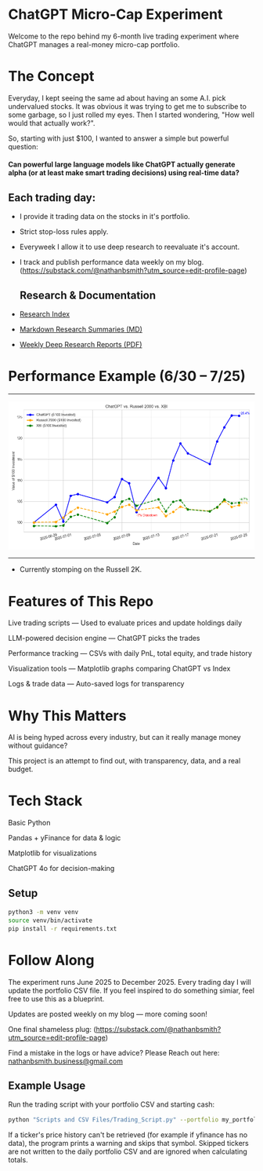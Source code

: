 # ChatGPT Micro-Cap Experiment
Welcome to the repo behind my 6-month live trading experiment where ChatGPT manages a real-money micro-cap portfolio.

# The Concept
Everyday, I kept seeing the same ad about having an some A.I. pick undervalued stocks. It was obvious it was trying to get me to subscribe to some garbage, so I just rolled my eyes. 
Then I started wondering, "How well would that actually work?".

So, starting with just $100, I wanted to answer a simple but powerful question:

#### **Can powerful large language models like ChatGPT actually generate alpha (or at least make smart trading decisions) using real-time data?**

## Each trading day:

- I provide it trading data on the stocks in it's portfolio.

- Strict stop-loss rules apply.

- Everyweek I allow it to use deep research to reevaluate it's account.

- I track and publish performance data weekly on my blog. (https://substack.com/@nathanbsmith?utm_source=edit-profile-page)

  ## Research & Documentation

- [Research Index](https://github.com/LuckyOne7777/ChatGPT-Micro-Cap-Experiment/blob/main/Deep%20Research%20Index.md) 
- [Markdown Research Summaries (MD)](https://github.com/LuckyOne7777/ChatGPT-Micro-Cap-Experiment/tree/main/Weekly%20Deep%20Research%20(MD))
- [Weekly Deep Research Reports (PDF)](https://github.com/LuckyOne7777/ChatGPT-Micro-Cap-Experiment/tree/main/Weekly%20Deep%20Research%20(PDF))
  
# Performance Example (6/30 – 7/25)

---

![Week 4 Performance](%286-30%20-%207-25%29%20Results.png)

---
- Currently stomping on the Russell 2K.

# Features of This Repo
Live trading scripts — Used to evaluate prices and update holdings daily

LLM-powered decision engine — ChatGPT picks the trades

Performance tracking — CSVs with daily PnL, total equity, and trade history

Visualization tools — Matplotlib graphs comparing ChatGPT vs Index

Logs & trade data — Auto-saved logs for transparency

# Why This Matters
AI is being hyped across every industry, but can it really manage money without guidance?

This project is an attempt to find out, with transparency, data, and a real budget.

# Tech Stack
Basic Python 

Pandas + yFinance for data & logic

Matplotlib for visualizations

ChatGPT 4o for decision-making

## Setup

```bash
python3 -m venv venv
source venv/bin/activate
pip install -r requirements.txt
```

# Follow Along
The experiment runs June 2025 to December 2025.
Every trading day I will update the portfolio CSV file.
If you feel inspired to do something simiar, feel free to use this as a blueprint.

Updates are posted weekly on my blog — more coming soon!

One final shameless plug: (https://substack.com/@nathanbsmith?utm_source=edit-profile-page)

Find a mistake in the logs or have advice?
Please Reach out here: nathanbsmith.business@gmail.com

## Example Usage

Run the trading script with your portfolio CSV and starting cash:

```bash
python "Scripts and CSV Files/Trading_Script.py" --portfolio my_portfolio.csv --cash 100
```

If a ticker's price history can't be retrieved (for example if yfinance has no
data), the program prints a warning and skips that symbol. Skipped tickers are
not written to the daily portfolio CSV and are ignored when calculating totals.
